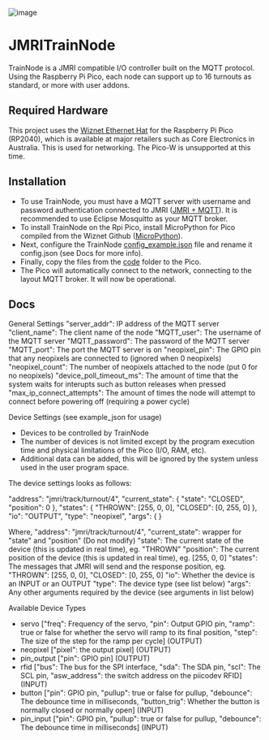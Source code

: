 ![image](https://github.com/user-attachments/assets/75c13b00-b55d-4264-bcbb-a3ae0a9e97ee)


# JMRITrainNode
TrainNode is a JMRI compatible I/O controller built on the MQTT protocol. Using the Raspberry Pi Pico, each node can support up to 16 turnouts as standard, or more with user addons.

## Required Hardware
This project uses the [Wiznet Ethernet Hat](https://docs.wiznet.io/Product/Open-Source-Hardware/wiznet_ethernet_hat) for the Raspberry Pi Pico (RP2040), which is available at major retailers such as Core Electronics in Australia. This is used for networking. The Pico-W is unsupported at this time.

## Installation
- To use TrainNode, you must have a MQTT server with username and password authentication connected to JMRI ([JMRI + MQTT](https://www.jmri.org/help/en/html/hardware/mqtt/index.shtml)). It is recommended to use Eclipse Mosquitto as your MQTT broker.
- To install TrainNode on the Rpi Pico, install MicroPython for Pico compiled from the Wiznet Github ([MicroPython](https://github.com/Wiznet/RP2040-HAT-MicroPython/releases/download/v1.0.5/rp2_w5100s_20220421_v1.0.5.uf2)).
- Next, configure the TrainNode [config_example.json](https://github.com/rewind2b4/JMRITrainNode/tree/master/Code/config_example.json) file and rename it config.json (see Docs for more info). 
- Finally, copy the files from the [code](https://github.com/rewind2b4/JMRITrainNode/tree/master/Code) folder to the Pico.
- The Pico will automatically connect to the network, connecting to the layout MQTT broker. It will now be operational.

## Docs
General Settings
"server_addr": IP address of the MQTT server
"client_name": The client name of the node
"MQTT_user": The username of the MQTT server
"MQTT_password": The password of the MQTT server
"MQTT_port": The port the MQTT server is on
"neopixel_pin": The GPIO pin that any neopixels are connected to (ignored when 0 neopixels)
"neopixel_count": The number of neopixels attached to the node (put 0 for no neopixels)
"device_poll_timeout_ms": The amount of time that the system waits for interupts such as button releases when pressed
"max_ip_connect_attempts": The amount of times the node will attempt to connect before powering off (requiring a power cycle)

Device Settings (see example_json for usage)
- Devices to be controlled by TrainNode
- The number of devices is not limited except by the program execution time and physical limitations of the Pico (I/O, RAM, etc).
- Additional data can be added, this will be ignored by the system unless used in the user program space.

The device settings looks as follows:

"address": "jmri/track/turnout/4",
"current_state": {
      "state": "CLOSED",
      "position": 0
},
"states": {
      "THROWN": [255, 0, 0],
      "CLOSED": [0, 255, 0]
},
"io": "OUTPUT",
"type": "neopixel",
"args": {
}

Where,
"address": "jmri/track/turnout/4",
"current_state": wrapper for "state" and "position" (Do not modify)
"state": The current state of the device (this is updated in real time), eg. "THROWN"
"position": The current position of the device (this is updated in real time), eg. [255, 0, 0]
"states": The messages that JMRI will send and the response position, eg. "THROWN": [255, 0, 0], "CLOSED": [0, 255, 0]
"io": Whether the device is an INPUT or an OUTPUT
"type": The device type (see list below)
"args": Any other arguments required by the device (see arguments in list below)

Available Device Types
   - servo ["freq": Frequency of the servo, "pin": Output GPIO pin, "ramp": true or false for whether the servo will ramp to its final position, "step": The size of the step for the ramp per cycle] (OUTPUT)
   - neopixel ["pixel": the output pixel] (OUTPUT)
   - pin_output ["pin": GPIO pin] (OUTPUT)
   - rfid ["bus": The bus for the SPI interface, "sda": The SDA pin, "scl": The SCL pin, "asw_address": the switch address on the piicodev RFID] (INPUT)
   - button ["pin": GPIO pin, "pullup": true or false for pullup, "debounce": The debounce time in milliseconds, "button_trig": Whether the button is normally closed or normally open] (INPUT)
   - pin_input ["pin": GPIO pin, "pullup": true or false for pullup, "debounce": The debounce time in milliseconds] (INPUT)
